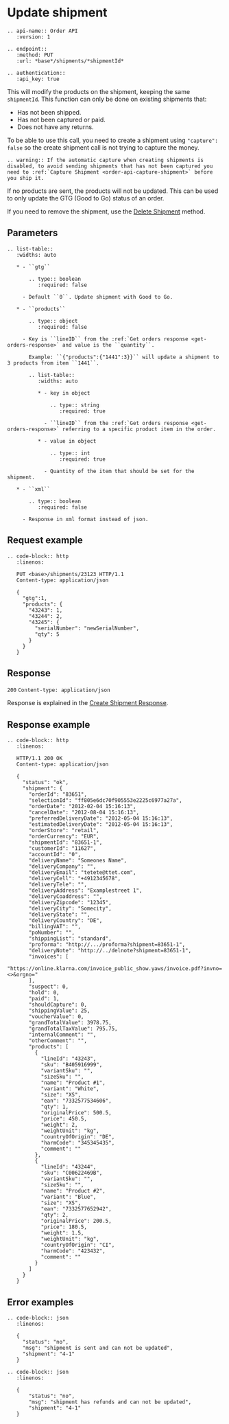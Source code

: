 # Update shipment

```eval_rst
.. api-name:: Order API
   :version: 1

.. endpoint::
   :method: PUT
   :url: *base*/shipments/*shipmentId*

.. authentication::
   :api_key: true
```

This will modify the products on the shipment, keeping the same `shipmentId`. This function can only be done on existing shipments that:

* Has not been shipped.
* Has not been captured or paid.
* Does not have any returns.

To be able to use this call, you need to create a shipment using `"capture": false` so the create shipment call is not trying to capture the money.

```eval_rst
.. warning:: If the automatic capture when creating shipments is disabled, to avoid sending shipments that has not been captured you need to :ref:`Capture Shipment <order-api-capture-shipment>` before you ship it.
```

If no products are sent, the products will not be updated. This can be used to only update the GTG (Good to Go) status of an order.

If you need to remove the shipment, use the [Delete Shipment](delete-shipment) method.

## Parameters

```eval_rst
.. list-table::
   :widths: auto

   * - ``gtg``

       .. type:: boolean
          :required: false

     - Default ``0``. Update shipment with Good to Go.

   * - ``products``

       .. type:: object
          :required: false

     - Key is ``lineID`` from the :ref:`Get orders response <get-orders-response>` and value is the ``quantity``.

       Example: ``{"products":{"1441":3}}`` will update a shipment to 3 products from item ``1441``.

       .. list-table::
          :widths: auto

          * - key in object

              .. type:: string
                 :required: true

            - ``lineID`` from the :ref:`Get orders response <get-orders-response>` referring to a specific product item in the order.

          * - value in object

              .. type:: int
                 :required: true

            - Quantity of the item that should be set for the shipment.

   * - ``xml``

       .. type:: boolean
          :required: false

     - Response in xml format instead of json.
```

## Request example

```eval_rst
.. code-block:: http
   :linenos:

   PUT <base>/shipments/23123 HTTP/1.1
   Content-type: application/json

   {
     "gtg":1,
     "products": {
       "43243": 1,
       "43244": 2,
       "43245": {
         "serialNumber": "newSerialNumber",
         "qty": 5
       }
     }
   }

```

## Response

`200` `Content-type: application/json`

Response is explained in the [Create Shipment Response](create-shipment-response).

## Response example

```eval_rst
.. code-block:: http
   :linenos:

   HTTP/1.1 200 OK
   Content-type: application/json

   {
     "status": "ok",
     "shipment": {
       "orderId": "83651",
       "selectionId": "ff805e6dc70f905553e2225c6977a27a",
       "orderDate": "2012-02-04 15:16:13",
       "cancelDate": "2012-08-04 15:16:13",
       "preferredDeliveryDate": "2012-05-04 15:16:13",
       "estimatedDeliveryDate": "2012-05-04 15:16:13",
       "orderStore": "retail",
       "orderCurrency": "EUR",
       "shipmentId": "83651-1",
       "customerId": "11627",
       "accountId": "0",
       "deliveryName": "Someones Name",
       "deliveryCompany": "",
       "deliveryEmail": "tetete@ttet.com",
       "deliveryCell": "+4912345678",
       "deliveryTele": "",
       "deliveryAddress": "Examplestreet 1",
       "deliveryCoaddress": "",
       "deliveryZipcode": "12345",
       "deliveryCity": "Somecity",
       "deliveryState": "",
       "deliveryCountry": "DE",
       "billingVAT": "",
       "poNumber": "",
       "shippingList": "standard",
       "proforma": "http://.../proforma?shipment=83651-1",
       "deliveryNote": "http://../delnote?shipment=83651-1",
       "invoices": [
         "https://online.klarna.com/invoice_public_show.yaws/invoice.pdf?invno=<>&orgno="
       ],
       "suspect": 0,
       "hold": 0,
       "paid": 1,
       "shouldCapture": 0,
       "shippingValue": 25,
       "voucherValue": 0,
       "grandTotalValue": 3978.75,
       "grandTotalTaxValue": 795.75,
       "internalComment": "",
       "otherComment": "",
       "products": [
         {
           "lineId": "43243",
           "sku": "B405916999",
           "variantSku": "",
           "sizeSku": "",
           "name": "Product #1",
           "variant": "White",
           "size": "XS",
           "ean": "7332577534606",
           "qty": 1,
           "originalPrice": 500.5,
           "price": 450.5,
           "weight": 2,
           "weightUnit": "kg",
           "countryOfOrigin": "DE",
           "harmCode": "345345435",
           "comment": ""
         },
         {
           "lineId": "43244",
           "sku": "C00622469B",
           "variantSku": "",
           "sizeSku": "",
           "name": "Product #2",
           "variant": "Blue",
           "size": "XS",
           "ean": "7332577652942",
           "qty": 2,
           "originalPrice": 200.5,
           "price": 180.5,
           "weight": 1.5,
           "weightUnit": "kg",
           "countryOfOrigin": "CI",
           "harmCode": "423432",
           "comment": ""
         }
       ]
     }
   }
```

## Error examples

```eval_rst
.. code-block:: json
   :linenos:

   {
     "status": "no",
     "msg": "shipment is sent and can not be updated",
     "shipment": "4-1"
   }
```

```eval_rst
.. code-block:: json
   :linenos:

   {
       "status": "no",
       "msg": "shipment has refunds and can not be updated",
       "shipment": "4-1"
   }
```
